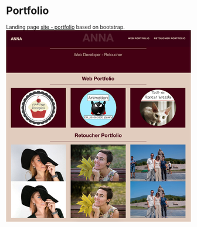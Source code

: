 # Portfolio

Landing page [site - portfolio](https://rawgit.com/atanyday/Portfolio-old-version/master/index.html) based on bootstrap.
![Main page](img/Main_page.png)
